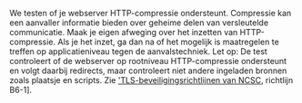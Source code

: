 We testen of je webserver HTTP-compressie ondersteunt. Compressie kan een aanvaller informatie bieden over geheime delen van versleutelde communicatie. Maak je eigen afweging over het inzetten van HTTP-compressie. Als je het inzet, ga dan na of het mogelijk is maatregelen te treffen op applicatieniveau tegen de aanvalstechniek. Let op: De test controleert of de webserver op rootniveau HTTP-compressie ondersteunt en volgt daarbij redirects, maar controleert niet andere ingeladen bronnen zoals plaatsje en scripts. Zie ['TLS-beveiligingsrichtlijnen van NCSC](https://www.ncsc.nl/actueel/whitepapers/ict-beveiligingsrichtlijnen-voor-transport-layer-security-tls.html), richtlijn B6-1].
